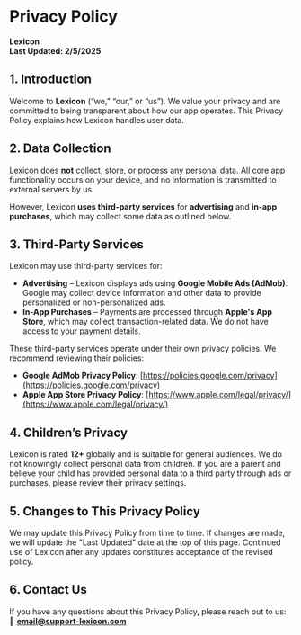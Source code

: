 # Privacy Policy
**Lexicon**  
**Last Updated: 2/5/2025**  

## 1. Introduction  
Welcome to **Lexicon** (“we,” “our,” or “us”). We value your privacy and are committed to being transparent about how our app operates. This Privacy Policy explains how Lexicon handles user data.  

## 2. Data Collection  
Lexicon does **not** collect, store, or process any personal data. All core app functionality occurs on your device, and no information is transmitted to external servers by us.  

However, Lexicon **uses third-party services** for **advertising** and **in-app purchases**, which may collect some data as outlined below.  

## 3. Third-Party Services  
Lexicon may use third-party services for:  
- **Advertising** – Lexicon displays ads using **Google Mobile Ads (AdMob)**. Google may collect device information and other data to provide personalized or non-personalized ads.  
- **In-App Purchases** – Payments are processed through **Apple's App Store**, which may collect transaction-related data. We do not have access to your payment details.  

These third-party services operate under their own privacy policies. We recommend reviewing their policies:  
- **Google AdMob Privacy Policy**: [https://policies.google.com/privacy](https://policies.google.com/privacy)  
- **Apple App Store Privacy Policy**: [https://www.apple.com/legal/privacy/](https://www.apple.com/legal/privacy/)  

## 4. Children’s Privacy  
Lexicon is rated **12+** globally and is suitable for general audiences. We do not knowingly collect personal data from children. If you are a parent and believe your child has provided personal data to a third party through ads or purchases, please review their privacy settings.  

## 5. Changes to This Privacy Policy  
We may update this Privacy Policy from time to time. If changes are made, we will update the "Last Updated" date at the top of this page. Continued use of Lexicon after any updates constitutes acceptance of the revised policy.  

## 6. Contact Us  
If you have any questions about this Privacy Policy, please reach out to us:  
📧 **email@support-lexicon.com**  

